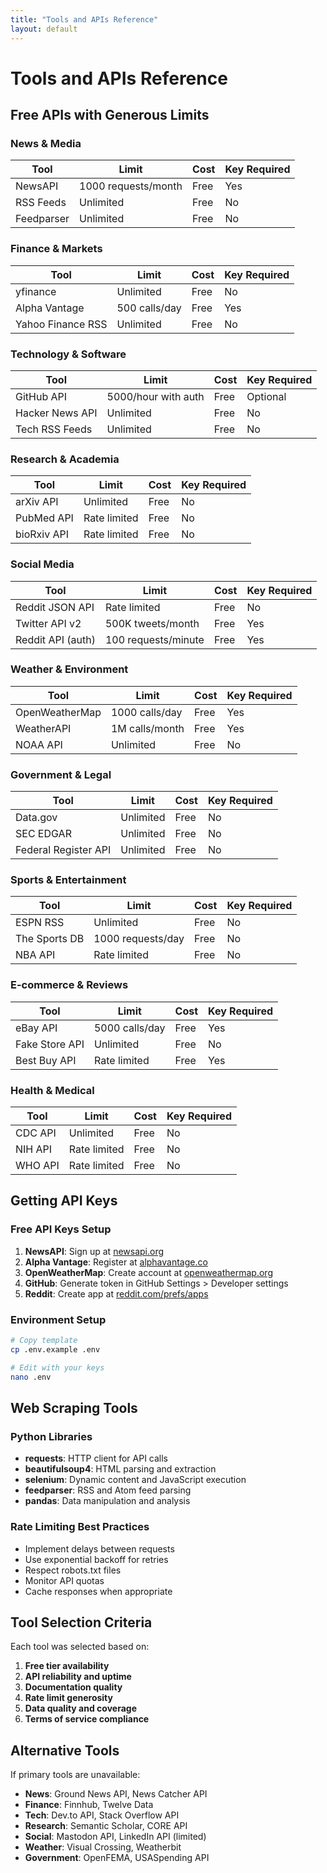 ```yaml
---
title: "Tools and APIs Reference"
layout: default
---
```


# Tools and APIs Reference

## Free APIs with Generous Limits

### News & Media
| Tool | Limit | Cost | Key Required |
|------|-------|------|--------------|
| NewsAPI | 1000 requests/month | Free | Yes |
| RSS Feeds | Unlimited | Free | No |
| Feedparser | Unlimited | Free | No |

### Finance & Markets
| Tool | Limit | Cost | Key Required |
|------|-------|------|--------------|
| yfinance | Unlimited | Free | No |
| Alpha Vantage | 500 calls/day | Free | Yes |
| Yahoo Finance RSS | Unlimited | Free | No |

### Technology & Software
| Tool | Limit | Cost | Key Required |
|------|-------|------|--------------|
| GitHub API | 5000/hour with auth | Free | Optional |
| Hacker News API | Unlimited | Free | No |
| Tech RSS Feeds | Unlimited | Free | No |

### Research & Academia
| Tool | Limit | Cost | Key Required |
|------|-------|------|--------------|
| arXiv API | Unlimited | Free | No |
| PubMed API | Rate limited | Free | No |
| bioRxiv API | Rate limited | Free | No |

### Social Media
| Tool | Limit | Cost | Key Required |
|------|-------|------|--------------|
| Reddit JSON API | Rate limited | Free | No |
| Twitter API v2 | 500K tweets/month | Free | Yes |
| Reddit API (auth) | 100 requests/minute | Free | Yes |

### Weather & Environment
| Tool | Limit | Cost | Key Required |
|------|-------|------|--------------|
| OpenWeatherMap | 1000 calls/day | Free | Yes |
| WeatherAPI | 1M calls/month | Free | Yes |
| NOAA API | Unlimited | Free | No |

### Government & Legal
| Tool | Limit | Cost | Key Required |
|------|-------|------|--------------|
| Data.gov | Unlimited | Free | No |
| SEC EDGAR | Unlimited | Free | No |
| Federal Register API | Unlimited | Free | No |

### Sports & Entertainment
| Tool | Limit | Cost | Key Required |
|------|-------|------|--------------|
| ESPN RSS | Unlimited | Free | No |
| The Sports DB | 1000 requests/day | Free | No |
| NBA API | Rate limited | Free | No |

### E-commerce & Reviews
| Tool | Limit | Cost | Key Required |
|------|-------|------|--------------|
| eBay API | 5000 calls/day | Free | Yes |
| Fake Store API | Unlimited | Free | No |
| Best Buy API | Rate limited | Free | Yes |

### Health & Medical
| Tool | Limit | Cost | Key Required |
|------|-------|------|--------------|
| CDC API | Unlimited | Free | No |
| NIH API | Rate limited | Free | No |
| WHO API | Rate limited | Free | No |

## Getting API Keys

### Free API Keys Setup

1. **NewsAPI**: Sign up at [newsapi.org](https://newsapi.org)
2. **Alpha Vantage**: Register at [alphavantage.co](https://www.alphavantage.co)
3. **OpenWeatherMap**: Create account at [openweathermap.org](https://openweathermap.org/api)
4. **GitHub**: Generate token in GitHub Settings > Developer settings
5. **Reddit**: Create app at [reddit.com/prefs/apps](https://www.reddit.com/prefs/apps)

### Environment Setup

```bash
# Copy template
cp .env.example .env

# Edit with your keys
nano .env
```

## Web Scraping Tools

### Python Libraries
- **requests**: HTTP client for API calls
- **beautifulsoup4**: HTML parsing and extraction
- **selenium**: Dynamic content and JavaScript execution
- **feedparser**: RSS and Atom feed parsing
- **pandas**: Data manipulation and analysis

### Rate Limiting Best Practices
- Implement delays between requests
- Use exponential backoff for retries
- Respect robots.txt files
- Monitor API quotas
- Cache responses when appropriate

## Tool Selection Criteria

Each tool was selected based on:
1. **Free tier availability**
2. **API reliability and uptime**
3. **Documentation quality**
4. **Rate limit generosity**
5. **Data quality and coverage**
6. **Terms of service compliance**

## Alternative Tools

If primary tools are unavailable:
- **News**: Ground News API, News Catcher API
- **Finance**: Finnhub, Twelve Data
- **Tech**: Dev.to API, Stack Overflow API
- **Research**: Semantic Scholar, CORE API
- **Social**: Mastodon API, LinkedIn API (limited)
- **Weather**: Visual Crossing, Weatherbit
- **Government**: OpenFEMA, USASpending API